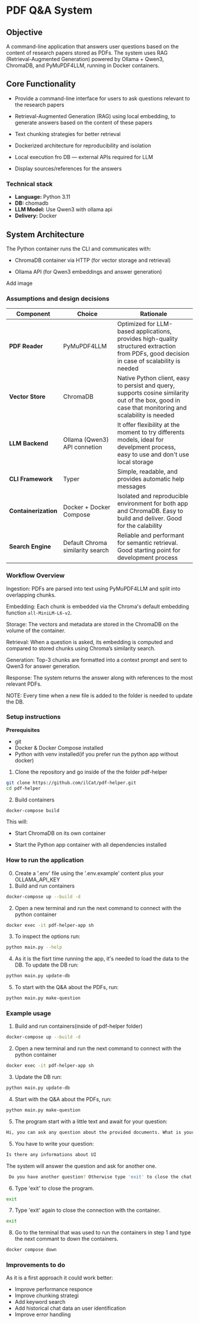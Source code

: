 # PDF Q&A System

## Objective
A command-line application that answers user questions based on the content of research papers stored as PDFs.
The system uses RAG (Retrieval-Augmented Generation) powered by Ollama + Qwen3, ChromaDB, and PyMuPDF4LLM, running in Docker containers.


## Core Functionality

   - Provide a command-line interface for users to ask questions relevant to the research papers
   
   - Retrieval-Augmented Generation (RAG) using local embedding, to generate answers based on the content of these papers
   
   - Text chunking strategies for better retrieval
   
   - Dockerized architecture for reproducibility and isolation

   - Local execution fro DB — external APIs required for LLM

   - Display sources/references for the answers

### Technical stack

- **Language:** Python 3.11
- **DB:** chomadb
- **LLM Model:** Use Qwen3 with ollama api
- **Delivery:** Docker

## System Architecture

The Python container runs the CLI and communicates with:

   - ChromaDB container via HTTP (for vector storage and retrieval)

   - Ollama API (for Qwen3 embeddings and answer generation)

Add image

### Assumptions and design decisions
| Component            | Choice                           | Rationale                                                                                   |
| -------------------- | -------------------------------- | ------------------------------------------------------------------------------------------- |
| **PDF Reader**       | PyMuPDF4LLM                      | Optimized for LLM-based applications, provides high-quality structured extraction from PDFs, good decision in case of scalability is needed   |
| **Vector Store**     | ChromaDB                         | Native Python client, easy to persist and query, supports cosine similarity out of the box, good in case that monitoring and scalability is needed |
| **LLM Backend**      | Ollama (Qwen3) API connetion     | It offer flexibility at the moment to try differents models, ideal for develpment process, easy to use and don't use local storage                   |
| **CLI Framework**    | Typer                            | Simple, readable, and provides automatic help messages                                                                          |
| **Containerization** | Docker + Docker Compose          | Isolated and reproducible environment for both app and ChromaDB. Easy to build and deliver. Good for the calability                                     |
| **Search Engine**    | Default Chroma similarity search | Reliable and performant for semantic retrieval. Good starting point for development process                                                            |

### Workflow Overview

Ingestion:
PDFs are parsed into text using PyMuPDF4LLM and split into overlapping chunks.

Embedding:
Each chunk is embedded via the Chroma's default embedding function `all-MiniLM-L6-v2`.

Storage:
The vectors and metadata are stored in the ChromaDB on the volume of the container.

Retrieval:
When a question is asked, its embedding is computed and compared to stored chunks using Chroma’s similarity search.

Generation:
Top-3 chunks are formatted into a context prompt and sent to Qwen3 for answer generation.

Response:
The system returns the answer along with references to the most relevant PDFs.

NOTE: Every time when a new file is added to the folder is needed to update the DB.

### Setup instructions
**Prerequisites**
* git 
* Docker & Docker Compose installed
* Python with venv installed(if you prefer run the python app without docker)
1. Clone the repository and go inside of the the folder pdf-helper
```bash
git clone https://github.com/ilCat/pdf-helper.git
cd pdf-helper
```
2. Build containers
```bash
docker-compose build 
```
This will:

* Start ChromaDB on its own container

* Start the Python app container with all dependencies installed

### How to run the application
0. Create a '.env' file using the '.env.example' content plus your OLLAMA_API_KEY
1. Build and run containers
```bash
docker-compose up --build -d
```
2. Open a new terminal  and run the next command to connect with the python container 
```bash
docker exec -it pdf-helper-app sh
```
3. To inspect the options run:
```bash
python main.py --help 
```
4. As it is the fisrt time running the app, it's needed to load the data to the DB. To update the DB  run:
```bash
python main.py update-db
```
5. To start  with the Q&A about the PDFs, run:
```bash
python main.py make-question
```

### Example usage
1. Build and run containers(inside of pdf-helper folder)
```bash
docker-compose up --build -d
```
2. Open a new terminal  and run the next command to connect with the python container 
```bash
docker exec -it pdf-helper-app sh
```
3. Update the DB  run:
```bash
python main.py update-db
```
4. Start  with the Q&A about the PDFs, run:
```bash
python main.py make-question
```

5. The program start with a little text and await for your question:
```bash
Hi, you can ask any question about the provided documents. What is your question about the papers?:
```
5. You have to write your question:
```bash
Is there any informations about UI
```
The system will answer the question and ask for another one.
```bash
 Do you have another question? Otherwise type 'exit' to close the chat
```
6. Type 'exit' to close the program.
```bash
exit
```
7. Type 'exit' again to close the connection with the container.
```bash
exit
```
8. Go to the terminal that was used to run the containers in step 1  and type the next commant to down the containers.
```bash
docker compose down 
```

### Improvements to do 
As it is a first approach it could work better:
* Improve performance responce
* Improve chunking strategi
* Add keyword search
* Add historical chat data an user identification 
* Improve error handling

